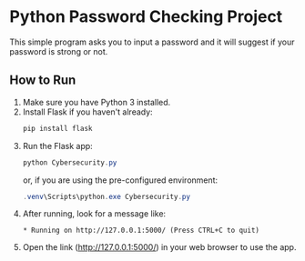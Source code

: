 
# Python Password Checking Project

This simple program asks you to input a password and it will suggest if your password is strong or not.

## How to Run

1. Make sure you have Python 3 installed.
2. Install Flask if you haven't already:
   ```powershell
   pip install flask
   ```
3. Run the Flask app:
   ```powershell
   python Cybersecurity.py
   ```
   or, if you are using the pre-configured environment:
   ```powershell
   .venv\Scripts\python.exe Cybersecurity.py
   ```
4. After running, look for a message like:
   ```
   * Running on http://127.0.0.1:5000/ (Press CTRL+C to quit)
   ```
5. Open the link (http://127.0.0.1:5000/) in your web browser to use the app.
